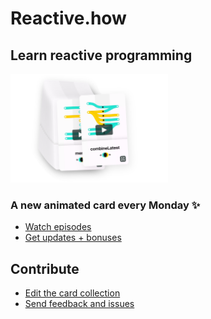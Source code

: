 # Reactive.how

## Learn reactive programming

<a href="http://reactive.how/"><img width="50%" src="img/collection_preview.png" /></a>

### A new animated card every Monday ✨

- [Watch episodes](http://reactive.how/)
- [Get updates + bonuses](http://reactive.how/#subscribe)

## Contribute

- [Edit the card collection](_data/cards.yml)
- [Send feedback and issues](https://github.com/cedricss/reactive.how/issues)
